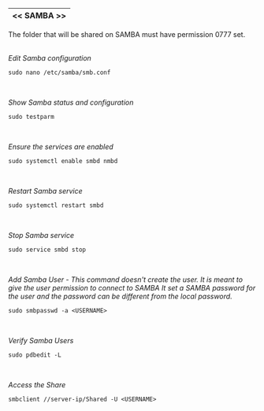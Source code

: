 |<< SAMBA >>|
|-------------|

The folder that will be shared on SAMBA must have permission 0777 set.
<br>
<br>

*Edit Samba configuration*
```
sudo nano /etc/samba/smb.conf
```
<br>

*Show Samba status and configuration*
```
sudo testparm
```
<br>

*Ensure the services are enabled*
```
sudo systemctl enable smbd nmbd

```
<br>

*Restart Samba service*
```
sudo systemctl restart smbd
```
<br>

*Stop Samba service*
```
sudo service smbd stop
```
<br>

*Add Samba User - This command doesn't create the user. It is meant to give the user permission to connect to SAMBA
It set a SAMBA password for the user and the password can be different from the local password.*
```
sudo smbpasswd -a <USERNAME>
```
<br>

*Verify Samba Users*
```
sudo pdbedit -L
```
<br>

*Access the Share*
```
smbclient //server-ip/Shared -U <USERNAME>
```
<br>
